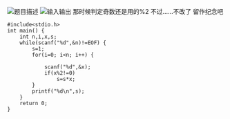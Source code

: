 ![题目描述](http://img.blog.csdn.net/20151219174439387)
![输入输出](http://img.blog.csdn.net/20151219174224488)
那时候判定奇数还是用的%2 不过……不改了
留作纪念吧
```
#include<stdio.h>
int main() {
	int n,i,x,s;
	while(scanf("%d",&n)!=EOF) {
		s=1;
		for(i=0; i<n; i++) {

			scanf("%d",&x);
			if(x%2!=0)
				s=s*x;
		}
		printf("%d\n",s);
	}
	return 0;
}

```

